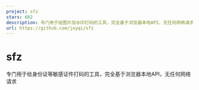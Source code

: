 ```yaml
---
project: sfz
stars: 662
description: 专门用于给图片加水印打码的工具，完全基于浏览器本地API，无任何网络请求（特别适合身份证等敏感证件）
url: https://github.com/joyqi/sfz
---
```


sfz
===

专门用于给身份证等敏感证件打码的工具，完全基于浏览器本地API，无任何网络请求

